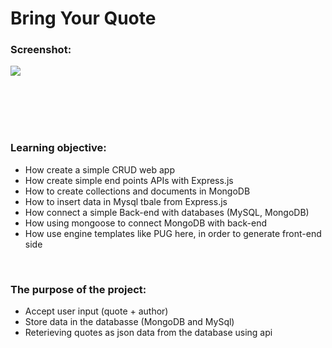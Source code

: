 # Bring Your Quote


### Screenshot:

![](https://i.imgur.com/6X1ieTk.png)

<br /><br /><br /><br />

### Learning objective:

- How create a simple CRUD web app
- How create simple end points APIs with Express.js
- How to create collections and documents in MongoDB
- How to insert data in Mysql tbale from Express.js
- How connect a simple Back-end with databases (MySQL, MongoDB)
- How using mongoose to connect MongoDB with back-end
- How use engine templates like PUG here, in order to generate front-end side

<br />

### The purpose of the project:

- Accept user input (quote + author)
- Store data in the databasse (MongoDB and MySql)
- Reterieving quotes as json data from the database using api


